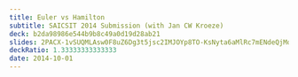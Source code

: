 ```yaml
---
title: Euler vs Hamilton
subtitle: SAICSIT 2014 Submission (with Jan CW Kroeze)
deck: b2da98986e544b9b8c49a0d19d28ab21
slides: 2PACX-1vSUQMLAsw0F8uZ6Dg3t5jsc2IMJOYp8TO-KsNyta6aMlRc7mENdeQjMqaquW-POr9GQC4MwUnftbFqK
deckRatio: 1.33333333333333
date: 2014-10-01
---
```


